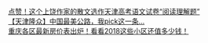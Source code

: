   
[点赞！这个上饶作家的散文选作天津高考语文试卷“阅读理解题”](http://www.dianyue.me/archives/558/b1p58x0a9sagi5lr/)  
[【天津隆众】中国最美公路，我pick这一条...](http://www.dianyue.me/archives/464/eac6qljn5dbbnz8y/)  
[重庆各区最新房价表出炉！看看2018这些小区还值多少钱！](http://www.dianyue.me/archives/533/cnuvg1vvkuaj0rz9/)